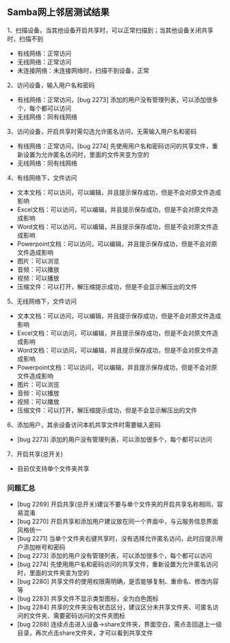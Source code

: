 ## Samba网上邻居测试结果

1、扫描设备，当其他设备开启共享时，可以正常扫描到；当其他设备关闭共享时，扫描不到
- 有线网络：正常访问
- 无线网络：正常访问
- 未连接网络：未连接网络时，扫描不到设备，正常

2、访问设备，输入用户名和密码
- 有线网络：正常访问，[bug 2273] 添加的用户没有管理列表，可以添加很多个，每个都可以访问
- 无线网络：同有线网络

3、访问设备，开启共享时需勾选允许匿名访问，无需输入用户名和密码
- 有线网络：正常访问，[bug 2274] 先使用用户名和密码访问的共享文件，重新设置为允许匿名访问时，里面的文件夹变为空的
- 无线网络：同有线网络

4、有线网络下，文件访问
- 文本文档：可以访问，可以编辑，并且提示保存成功，但是不会对原文件造成影响
- Excel文档：可以访问，可以编辑，并且提示保存成功，但是不会对原文件造成影响
- Word文档：可以访问，可以编辑，并且提示保存成功，但是不会对原文件造成影响
- Powerpoint文档：可以访问，可以编辑，并且提示保存成功，但是不会对原文件造成影响
- 图片：可以浏览
- 音频：可以播放
- 视频：可以播放
- 压缩文件：可以打开，解压缩提示成功，但是不会显示解压出的文件

5、无线网络下，文件访问
- 文本文档：可以访问，可以编辑，并且提示保存成功，但是不会对原文件造成影响
- Excel文档：可以访问，可以编辑，并且提示保存成功，但是不会对原文件造成影响
- Word文档：可以访问，可以编辑，并且提示保存成功，但是不会对原文件造成影响
- Powerpoint文档：可以访问，可以编辑，并且提示保存成功，但是不会对原文件造成影响
- 图片：可以浏览
- 音频：可以播放
- 视频：可以播放
- 压缩文件：可以打开，解压缩提示成功，但是不会显示解压出的文件

6、添加用户，其余设备访问本机共享文件时需要输入密码

- [bug 2273] 添加的用户没有管理列表，可以添加很多个，每个都可以访问

7、开启共享(总开关)

- 目前仅支持单个文件夹共享

### 问题汇总
- [bug 2269] 开启共享(总开关)建议不要与单个文件夹的开启共享名称相同，容易混淆
- [bug 2270] 开启共享和添加用户建议放在同一个界面中，与云服务信息界面风格统一
- [bug 2271] 当单个文件夹右键共享时，没有选择允许匿名访问，此时应提示用户添加帐号和密码
- [bug 2273] 添加的用户没有管理列表，可以添加很多个，每个都可以访问
- [bug 2274] 先使用用户名和密码访问的共享文件，重新设置为允许匿名访问时，里面的文件夹变为空的
- [bug 2280] 共享文件的使用权限需明确，是否能够复制、重命名、修改内容等
- [bug 2283] 共享文件不显示类型图标，全为白色图标
- [bug 2284] 共享的文件夹没有状态区分，建议区分未共享文件夹、可匿名访问的文件夹、需要密码访问的文件夹图标
- [bug 2288] 连续点击进入设备->share文件夹，界面空白，需点击回退上一级目录，再次点击share文件夹，才可以看到共享文件


